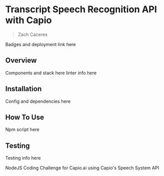 # Transcript Speech Recognition API with Capio
> Zach Caceres

Badges and deployment link here

## Overview
Components and stack here
linter info here

## Installation
Config and dependencies here

## How To Use
Npm script here

## Testing
Testing info here

NodeJS Coding Challenge for Capio.ai using Capio's Speech System API
